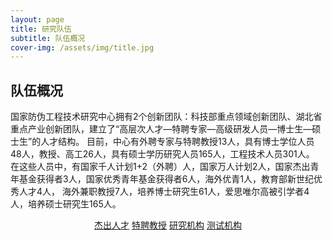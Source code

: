 ```yaml
---
layout: page
title: 研究队伍
subtitle: 队伍概况
cover-img: /assets/img/title.jpg
---
```

<!--
 * @Author: Conghao Wong
 * @Date: 2023-03-08 19:13:03
 * @LastEditors: Conghao Wong
 * @LastEditTime: 2023-03-14 09:51:50
 * @Description: file content
 * @Github: https://cocoon2wong.github.io
 * Copyright 2023 Conghao Wong, All Rights Reserved.
-->

## 队伍概况

<link rel="stylesheet" type="text/css" href="/assets/css/user.css">

国家防伪工程技术研究中心拥有2个创新团队：科技部重点领域创新团队、湖北省重点产业创新团队，建立了“高层次人才—特聘专家—高级研发人员—博士生—硕士生”的人才结构。 目前，中心有外聘专家与特聘教授13人，具有博士学位人员48人，教授、高工26人，具有硕士学历研究人员165人，工程技术人员301人。 在这些人员中，有国家千人计划1+2（外聘）人，国家万人计划2人，国家杰出青年基金获得者3人，国家优秀青年基金获得者6人，海外优青1人，教育部新世纪优秀人才4人， 海外兼职教授7人，培养博士研究生61人，爱思唯尔高被引学者4人，培养硕士研究生165人。 

<div style="text-align: center;">
    <a class="btn btn-info btn-lg get-started-btn btn_dark" href="/team/talent">杰出人才</a>
    <a class="btn btn-info btn-lg get-started-btn btn_dark" href="/team/distinguishedProfessors">特聘教授</a>
    <a class="btn btn-info btn-lg get-started-btn btn_dark" href="/team/labs">研究机构</a>
    <a class="btn btn-info btn-lg get-started-btn btn_dark" href="/team/test">测试机构</a>
</div>
